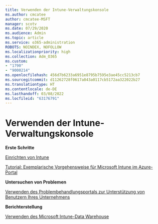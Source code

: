```yaml
---
title: Verwenden der Intune-Verwaltungskonsole
ms.author: cmcatee
author: cmcatee-MSFT
manager: scotv
ms.date: 07/29/2020
ms.audience: Admin
ms.topic: article
ms.service: o365-administration
ROBOTS: NOINDEX, NOFOLLOW
ms.localizationpriority: high
ms.collection: Adm_O365
ms.custom:
- "1790"
- "9000214"
ms.openlocfilehash: 456d7b6233a6951e8795b7595e3ae45cc5213cb7
ms.sourcegitcommit: d11262728f0617a843a0117cb5172aa322022b27
ms.translationtype: HT
ms.contentlocale: de-DE
ms.lasthandoff: 03/08/2022
ms.locfileid: "63176791"
---
```

# <a name="using-the-intune-admin-console"></a>Verwenden der Intune-Verwaltungskonsole

**Erste Schritte**

[Einrichten von Intune](https://docs.microsoft.com/intune/setup-steps)

[Tutorial: Exemplarische Vorgehensweise für Microsoft Intune im Azure-Portal](https://docs.microsoft.com/intune/tutorial-walkthrough-intune-portal)

**Untersuchen von Problemen**

[Verwenden des Problembehandlungsportals zur Unterstützung von Benutzern Ihres Unternehmens](https://docs.microsoft.com/intune/help-desk-operators)

**Berichterstellung**

[Verwenden des Microsoft Intune-Data Warehouse](https://docs.microsoft.com/intune/reports-nav-create-intune-reports)